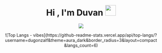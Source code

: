 <h1 align="center">Hi , I'm Duvan <img src="https://media.giphy.com/media/hvRJCLFzcasrR4ia7z/giphy.gif" width="35"></h1>
<p align="center">
  <a href="https://github.com/DenverCoder1/readme-typing-svg"><img src="https://readme-typing-svg.herokuapp.com?lines=Sofware+Developer,+Student+42+school;Always%20learning%20new%20things&center=true&width=500&height=50"></a>
</p>

<div align="center">
![Top Langs - vibes](https://github-readme-stats.vercel.app/api/top-langs/?username=dugonzalf&theme=aura_dark&border_radius=3&layout=compact&langs_count=6) 
  </div>
